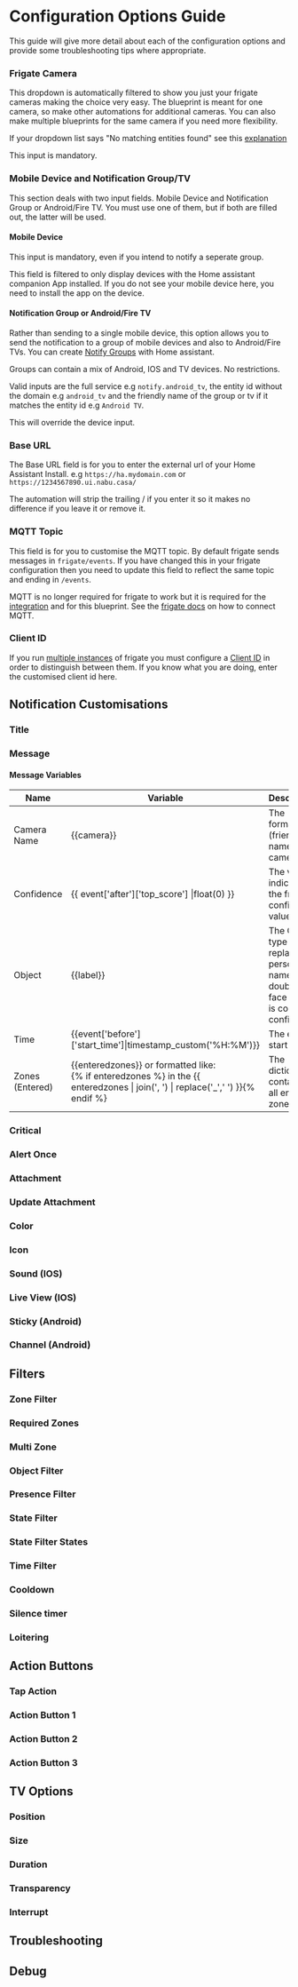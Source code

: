 # Configuration Options Guide

This guide will give more detail about each of the configuration options and provide some troubleshooting tips where appropriate.

### Frigate Camera

This dropdown is automatically filtered to show you just your frigate cameras making the choice very easy. 
The blueprint is meant for one camera, so make other automations for additional cameras. You can also make multiple blueprints for the same camera if you need more flexibility. 

If your dropdown list says "No matching entities found" see this [explanation](https://github.com/SgtBatten/HA_blueprints/issues/12)

This input is mandatory.

### Mobile Device and Notification Group/TV
This section deals with two input fields. Mobile Device and Notification Group or Android/Fire TV.
You must use one of them, but if both are filled out, the latter will be used.

#### Mobile Device

This input is mandatory, even if you intend to notify a seperate group.

This field is filtered to only display devices with the Home assistant companion App installed. If you do not see your mobile device here, you need to install the app on the device. 

#### Notification Group or Android/Fire TV

Rather than sending to a single mobile device, this option allows you to send the notification to a group of mobile devices and also to Android/Fire TVs. You can create [Notify Groups](https://www.home-assistant.io/integrations/group/#notify-groups) with Home assistant. 

Groups can contain a mix of Android, IOS and TV devices. No restrictions. 

Valid inputs are the full service e.g `notify.android_tv`, the entity id without the domain e.g `android_tv` and the friendly name of the group or tv if it matches the entity id e.g `Android TV`.

This will override the device input.

### Base URL 

The Base URL field is for you to enter the external url of your Home Assistant Install. e.g `https://ha.mydomain.com` or `https://1234567890.ui.nabu.casa/`

The automation will strip the trailing / if you enter it so it makes no difference if you leave it or remove it.

### MQTT Topic

This field is for you to customise the MQTT topic. By default frigate sends messages in `frigate/events`. If you have changed this in your frigate configuration then you need to update this field to reflect the same topic and ending in `/events`.

MQTT is no longer required for frigate to work but it is required for the [integration](https://github.com/blakeblackshear/frigate-hass-integration) and for this blueprint. See the [frigate docs](https://docs.frigate.video/configuration/) on how to connect MQTT. 

### Client ID

If you run [multiple instances](https://docs.frigate.video/integrations/home-assistant#multiple-instance-support) of frigate you must configure a [Client ID](https://docs.frigate.video/configuration/) in order to distinguish between them. If you know what you are doing, enter the customised client id here. 

## Notification Customisations

### Title

### Message

#### Message Variables

| Name | Variable | Description |
| -----------| ---------- | -------- |
| Camera Name | {{camera}} | The formatted (friendly) name of the camera |
| Confidence | {{ event['after']['top_score'] \|float(0) }} | The value indicating the frigate confidence value |
| Object | {{label}} | The Object type - replaced by persons name if double take face match is correctly configured  |
| Time | {{event['before']['start_time']\|timestamp_custom('%H:%M')}} | The event start time |
| Zones (Entered) | {{enteredzones}} or formatted like: <br>{% if enteredzones %} in the {{ enteredzones \| join(', ') \| replace('_',' ') }}{% endif %}| The dictionary containing all entered zones. |

### Critical

### Alert Once

### Attachment

### Update Attachment

### Color

### Icon

### Sound (IOS)

### Live View (IOS)

### Sticky (Android)

### Channel (Android)

## Filters

### Zone Filter

### Required Zones

### Multi Zone

### Object Filter

### Presence Filter

### State Filter

### State Filter States

### Time Filter

### Cooldown

### Silence timer

### Loitering

## Action Buttons

### Tap Action

### Action Button 1

### Action Button 2

### Action Button 3

## TV Options

### Position

### Size

### Duration

### Transparency

### Interrupt

## Troubleshooting

## Debug




